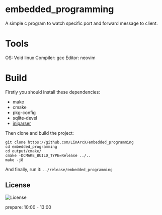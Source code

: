 # embedded_programming
A simple c program to watch specific port and forward message to client.

# Tools
OS: Void linux
Compiler: gcc
Editor: neovim

# Build
Firstly you should install these dependencies:

- make
- cmake
- pkg-config
- sqlite-devel
- [iniparser](https://github.com/ndevilla/iniparser)

Then clone and build the project:

```
git clone https://github.com/LinArcX/embedded_programming
cd embedded_programming
cd output/cmake/
cmake -DCMAKE_BUILD_TYPE=Release ../..
make -j8
```

And finally, run it:
`../release/embedded_programming`

## License
![License](https://img.shields.io/github/license/LinArcX/embedded_programming.svg)

prepare: 10:00 - 13:00
